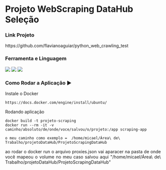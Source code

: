 # Projeto WebScraping DataHub Seleção

### Link Projeto
<p align="justify">
https://github.com/flavianoaguiar/python_web_crawling_test
</p>

### Ferramenta e Linguagem
<img src="https://img.shields.io/static/v1?label=python&message=Linguagem &color=grenn&style=for-the-badge&logo=PYTHON"/>
<img src="https://img.shields.io/static/v1?label=beautifulsoup&message=Biblioteca &color=grenn&style=for-the-badge&logo=BEAUTIFULSOUP"/>
<img src="https://img.shields.io/static/v1?label=requests&message=Biblioteca &color=grenn&style=for-the-badge&logo=REQUESTS"/>

### Como Rodar a Aplicação :arrow_forward:

<p align="justify">Instale o Docker</p>

```
https://docs.docker.com/engine/install/ubuntu/
```
<p align="justify">Rodando aplicação</p>

```
docker build -t projeto-scraping
docker run --rm -it -v caminho/absoluto/de/onde/voce/salvou/o/projeto:/app scraping-app

o meu caminho como exemplo =  /home/micael/Área\ de\ Trabalho/projetoDataHub/ProjetoScrapingDataHub

```
<p align="justify">ao rodar o docker run o arquivo proxies.json vai aparacer na pasta de onde você mapeou o volume no meu caso salvou aqui "/home/micael/Área\ de\ Trabalho/projetoDataHub/ProjetoScrapingDataHub"</p>
